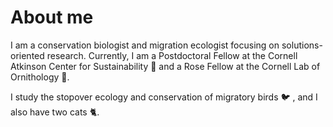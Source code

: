 # About me

I am a conservation biologist and migration ecologist focusing on solutions-oriented research. Currently, I am a Postdoctoral Fellow at the Cornell Atkinson Center for Sustainability 🌳 and a Rose Fellow at the Cornell Lab of Ornithology 🦜.

I study the stopover ecology and conservation of migratory birds 🐦 , and I also have two cats 🐈.
